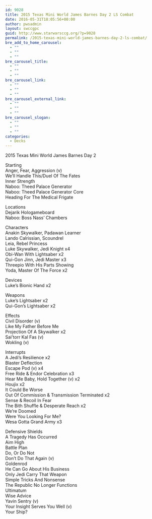 ```yaml
---
id: 9028
title: 2015 Texas Mini World James Barnes Day 2 LS Combat
date: 2016-05-31T18:05:56+00:00
author: pwsadmin
layout: swccgpc
guid: http://www.starwarsccg.org/?p=9028
permalink: /2015-texas-mini-world-james-barnes-day-2-ls-combat/
bre_add_to_home_carousel:
  - ""
  - ""
  - ""
bre_carousel_title:
  - ""
  - ""
  - ""
bre_carousel_link:
  - ""
  - ""
  - ""
bre_carousel_external_link:
  - ""
  - ""
  - ""
bre_carousel_slogan:
  - ""
  - ""
  - ""
categories:
  - Decks
---
```

2015 Texas Mini World James Barnes Day 2

Starting  
Anger, Fear, Aggression (v)  
We&#8217;ll Handle This/Duel Of The Fates  
Inner Strength  
Naboo: Theed Palace Generator  
Naboo: Theed Palace Generator Core  
Heading For The Medical Frigate

Locations  
Dejarik Hologameboard  
Naboo: Boss Nass&#8217; Chambers

Characters  
Anakin Skywalker, Padawan Learner  
Lando Calrissian, Scoundrel  
Leia, Rebel Princess  
Luke Skywalker, Jedi Knight x4  
Obi-Wan With Lightsaber x2  
Qui-Gon Jinn, Jedi Master x3  
Threepio With His Parts Showing  
Yoda, Master Of The Force x2

Devices  
Luke&#8217;s Bionic Hand x2

Weapons  
Luke&#8217;s Lightsaber x2  
Qui-Gon&#8217;s Lightsaber x2

Effects  
Civil Disorder (v)  
Like My Father Before Me  
Projection Of A Skywalker x2  
Sai&#8217;torr Kal Fas (v)  
Wokling (v)

Interrupts  
A Jedi&#8217;s Resilience x2  
Blaster Deflection  
Escape Pod (v) x4  
Free Ride & Endor Celebration x3  
Hear Me Baby, Hold Together (v) x2  
Houjix x2  
It Could Be Worse  
Out Of Commission & Transmission Terminated x2  
Sense & Recoil In Fear  
The Bith Shuffle & Desperate Reach x2  
We&#8217;re Doomed  
Were You Looking For Me?  
Wesa Gotta Grand Army x3

Defensive Shields  
A Tragedy Has Occurred  
Aim High  
Battle Plan  
Do, Or Do Not  
Don&#8217;t Do That Again (v)  
Goldenrod  
He Can Go About His Business  
Only Jedi Carry That Weapon  
Simple Tricks And Nonsense  
The Republic No Longer Functions  
Ultimatum  
Wise Advice  
Yavin Sentry (v)  
Your Insight Serves You Well (v)  
Your Ship?